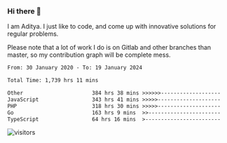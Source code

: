 ### Hi there 👋

I am Aditya. I just like to code, and come up with innovative solutions for regular problems.

Please note that a lot of work I do is on Gitlab and other branches than master, so my contribution graph will be complete mess.

<!--START_SECTION:waka-->

```txt
From: 30 January 2020 - To: 19 January 2024

Total Time: 1,739 hrs 11 mins

Other                      384 hrs 38 mins >>>>>>-------------------   22.12 %
JavaScript                 343 hrs 41 mins >>>>>--------------------   19.76 %
PHP                        318 hrs 30 mins >>>>>--------------------   18.31 %
Go                         163 hrs 9 mins  >>-----------------------   09.38 %
TypeScript                 64 hrs 16 mins  >------------------------   03.70 %
```

<!--END_SECTION:waka-->

![visitors](https://visitor-badge.glitch.me/badge?page_id=BrainBuzzer.visitor-badge&left_color=green&right_color=red)
